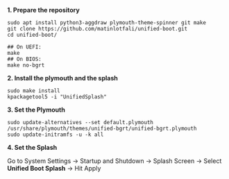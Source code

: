 **1. Prepare the repository**
    
    sudo apt install python3-aggdraw plymouth-theme-spinner git make
    git clone https://github.com/matinlotfali/unified-boot.git    
    cd unified-boot/
    
    ## On UEFI:
    make    
    ## On BIOS:
    make no-bgrt
    
**2. Install the plymouth and the splash**

    sudo make install
    kpackagetool5 -i "UnifiedSplash"
    
**3. Set the Plymouth**    
        
    sudo update-alternatives --set default.plymouth /usr/share/plymouth/themes/unified-bgrt/unified-bgrt.plymouth
    sudo update-initramfs -u -k all	

**4. Set the Splash**

Go to System Settings -> Startup and Shutdown -> Splash Screen -> Select **Unified Boot Splash** -> Hit Apply